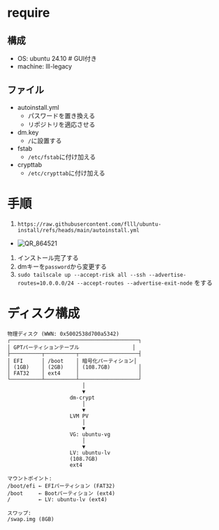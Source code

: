 # require

## 構成
- OS: ubuntu 24.10 # GUI付き
- machine: lll-legacy

## ファイル
- autoinstall.yml
  - パスワードを置き換える
  - リポジトリを適応させる
- dm.key
  - `/`に設置する
- fstab
  - `/etc/fstab`に付け加える
- crypttab
  - `/etc/crypttab`に付け加える

# 手順

1. `https://raw.githubusercontent.com/flll/ubuntu-install/refs/heads/main/autoinstall.yml`
  - ![QR_864521](https://github.com/user-attachments/assets/194d4e40-e340-41b1-9ca5-df9f15676950)
1. インストール完了する
1. dmキーを`password`から変更する
1. `sudo tailscale up --accept-risk all --ssh --advertise-routes=10.0.0.0/24 --accept-routes --advertise-exit-node` をする


# ディスク構成
```
物理ディスク (WWN: 0x5002538d700a5342)
┌─────────────────────────────────────────┐
│ GPTパーティションテーブル                 │
├──────────┬──────────┬───────────────────┤
│ EFI      │ /boot    │ 暗号化パーティション│
│ (1GB)    │ (2GB)    │ (108.7GB)         │
│ FAT32    │ ext4     │                   │
└──────────┴──────────┴───────────────────┘
                        │
                        ▼
                    dm-crypt
                        │
                        ▼
                    LVM PV
                        │
                        ▼
                    VG: ubuntu-vg
                        │
                        ▼
                    LV: ubuntu-lv
                    (108.7GB)
                    ext4

マウントポイント:
/boot/efi ← EFIパーティション (FAT32)
/boot     ← Bootパーティション (ext4)
/         ← LV: ubuntu-lv (ext4)

スワップ:
/swap.img (8GB)
```
